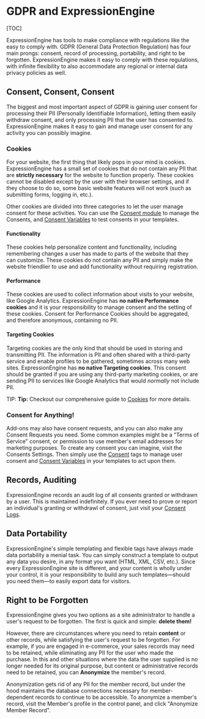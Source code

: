 <!--
    This source file is part of the open source project
    ExpressionEngine User Guide (https://github.com/ExpressionEngine/ExpressionEngine-User-Guide)

    @link      https://expressionengine.com/
    @copyright Copyright (c) 2003-2020, Packet Tide, LLC (https://packettide.com)
    @license   https://expressionengine.com/license Licensed under Apache License, Version 2.0
-->

# GDPR and ExpressionEngine

[TOC]

ExpressionEngine has tools to make compliance with regulations like the easy to comply with. GDPR (General Data Protection Regulation) has four main prongs: consent, record of processing, portability, and right to be forgotten. ExpressionEngine makes it easy to comply with these regulations, with infinite flexibility to also accommodate any regional or internal data privacy policies as well.

## Consent, Consent, Consent

The biggest and most important aspect of GDPR is gaining user consent for processing their PII (Personally Identifiable Information), letting them easily withdraw consent, and only processing PII that the user has consented to. ExpressionEngine makes it easy to gain and manage user consent for any activity you can possibly imagine.

### Cookies

For your website, the first thing that likely pops in your mind is cookies. ExpressionEngine has a small set of cookies that do not contain any PII that are **strictly necessary** for the website to function properly. These cookies cannot be disabled except by the user with their browser settings, and if they choose to do so, some basic website features will not work (such as submitting forms, logging in, etc.).

Other cookies are divided into three categories to let the user manage consent for these activities. You can use the [Consent module](add-ons/consent.md) to manage the Consents, and [Consent Variables](templates/globals/consent.md) to test consents in your templates.

#### Functionality

These cookies help personalize content and functionality, including remembering changes a user has made to parts of the website that they can customize. These cookies do not contain any PII and simply make the website friendlier to use and add functionality without requiring registration.

#### Performance

These cookies are used to collect information about visits to your website, like Google Analytics. ExpressionEngine has **no native Performance cookies** and it is your responsibility to manage consent and the setting of these cookies. Consent for Performance Cookies should be aggregated, and therefore anonymous, containing no PII.

#### Targeting Cookies

Targeting cookies are the only kind that should be used in storing and transmitting PII. The information is PII and often shared with a third-party service and enable profiles to be gathered, sometimes across many web sites. ExpressionEngine has **no native Targeting cookies**. This consent should be granted if you are using any third-party marketing cookies, or are sending PII to services like Google Analytics that would _normally_ not include PII.

TIP: **Tip:** Checkout our comprehensive guide to [Cookies](general/cookies.md) for more details.

### Consent for Anything!

Add-ons may also have consent requests, and you can also make any Consent Requests you need. Some common examples might be a "Terms of Service" consent, or permission to use member's email addresses for marketing purposes. To create any consent you can imagine, visit the Consents Settings. Then simply use the [Consent](add-ons/consent.md) tags to manage user consent and [Consent Variables](templates/globals/consent.md) in your templates to act upon them.

## Records, Auditing

ExpressionEngine records an audit log of all consents granted or withdrawn by a user. This is maintained indefinitely. If you ever need to prove or report an individual's granting or withdrawl of consent, just visit your [Consent Logs](control-panel/system-logs.md#consent-logs).

## Data Portability

ExpressionEngine's simple templating and flexible tags have always made data portability a menial task. You can simply construct a template to output any data you desire, in any format you want (HTML, XML, CSV, etc.). Since every ExpressionEngine site is different, and your content is wholly under your control, it is your responsibility to build any such templates—should you need them—to easily export data for visitors.

## Right to be Forgotten

ExpressionEngine gives you two options as a site administrator to handle a user's request to be forgotten. The first is quick and simple: **delete them!**

However, there are circumstances where you need to retain **content** or other records, while satisfying the user's request to be forgotten. For example, if you are engaged in e-commerce, your sales records may need to be retained, while eliminating any PII for the user who made the purchase. In this and other situations where the data the user supplied is no longer needed for its original purpose, but content or administrative records need to be retained, you can **Anonymize** the member's record.

Anonymization gets rid of any PII for the member record, but under the hood maintains the database connections necessary for member-dependent records to continue to be accessible. To anonymize a member's record, visit the Member's profile in the control panel, and click "Anonymize Member Record".
